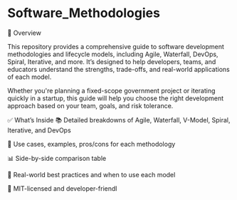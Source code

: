 # Software_Methodologies

📘 Overview

This repository provides a comprehensive guide to software development methodologies and lifecycle models, including Agile, Waterfall, DevOps, Spiral, Iterative, and more. It’s designed to help developers, teams, and educators understand the strengths, trade-offs, and real-world applications of each model.

Whether you're planning a fixed-scope government project or iterating quickly in a startup, this guide will help you choose the right development approach based on your team, goals, and risk tolerance.

✅ What’s Inside
📚 Detailed breakdowns of Agile, Waterfall, V-Model, Spiral, Iterative, and DevOps

🧩 Use cases, examples, pros/cons for each methodology

📊 Side-by-side comparison table

🧠 Real-world best practices and when to use each model

🔖 MIT-licensed and developer-friendl
